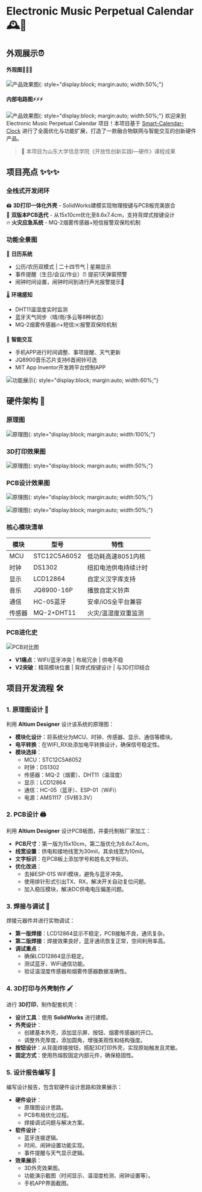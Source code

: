 # Electronic Music Perpetual Calendar 🕰️📅
## 外观展示⏰
#### 外观图🚀🚀🚀
![产品效果图](report_images/wps_doc_11.png){: style="display:block; margin:auto; width:50%;"}
#### 内部电路图⚡️⚡️⚡️
![产品效果图](report_images/wps_doc_12.png){: style="display:block; margin:auto; width:50%;"}
欢迎来到 Electronic Music Perpetual Calendar 项目！本项目基于 [Smart-Calendar-Clock](https://github.com/genglinWang/Smart-Calendar-Clock) 进行了全面优化与功能扩展，打造了一款融合物联网与智能交互的创新硬件产品。

> 📜 本项目为山东大学信息学院《开放性创新实践Ⅰ—硬件》课程成果

## 项目亮点 ✨✨✨

### 全栈式开发闭环
🖨️ **3D打印一体化外壳** - SolidWorks建模实现物理按键与PCB板完美嵌合  
🔩 **双版本PCB迭代** - 从15x10cm优化至8.6x7.4cm，支持背焊式按键设计  
🔥 **火灾应急系统** - MQ-2烟雾传感器+短信报警双保险机制  

### 功能全景图
📅 **日历系统**  
- 公历/农历双模式 | 二十四节气 | 星期显示 
- 事件提醒（生日/会议/作业）⏰ 提前1天弹窗预警  
- 闹钟时间设置，闹钟时间到进行声光报警提示🚨

🌡️ **环境感知**  
- DHT11温湿度实时监测  
- 蓝牙天气同步（晴/雨/多云等8种状态）
- MQ-2烟雾传感器🔥+短信✉️报警双保险机制  

🎵 **智能交互**  
- 手机APP进行时间调整、事项提醒、天气更新
- JQ8900音乐芯片支持6首闹铃可选  
- MIT App Inventor开发跨平台控制APP  

![功能展示](report_images/function_show.gif){: style="display:block; margin:auto; width:60%;"}

## 硬件架构 📐
### 原理图
![原理图](report_images/wps_doc_2.png){: style="display:block; margin:auto; width:100%;"}

### 3D打印效果图
![原理图](report_images/wps_doc_9.jpeg){: style="display:block; margin:auto; width:50%;"}

### PCB设计效果图
![原理图](report_images/wps_doc_4.png){: style="display:block; margin:auto; width:50%;"}

![原理图](report_images/wps_doc_5.png){: style="display:block; margin:auto; width:50%;"}
### 核心模块清单
| 模块 | 型号 | 特性 |
|------|------|------|
| MCU | STC12C5A6052 | 低功耗高速8051内核 |
| 时钟 | DS1302 | 纽扣电池供电持续计时 |
| 显示 | LCD12864 | 自定义汉字库支持 |
| 音乐 | JQ8900-16P | 播放自定义铃声 |
| 通信 | HC-05蓝牙 | 安卓/iOS全平台兼容 |
| 传感器 | MQ-2+DHT11 | 火灾/温湿度双重监测 |


### PCB进化史
![PCB对比图](report_images/pcb_compare.png) <!-- 需替换为两版PCB对比图 -->
- **V1痛点**：WIFI/蓝牙冲突 | 布局冗余 | 供电不稳  
- **V2突破**：精简模块位置 | 背焊式按键设计 | 与3D打印结合

## 项目开发流程 🛠️

### 1. 原理图设计 📐
利用 **Altium Designer** 设计该系统的原理图：
- **模块化设计**：将系统分为MCU、时钟、传感器、显示、通信等模块。
- **电平转换**：在WIFI_RX处添加电平转换设计，确保信号稳定性。
- **模块选择**：
  - MCU：STC12C5A6052
  - 时钟：DS1302
  - 传感器：MQ-2（烟雾）、DHT11（温湿度）
  - 显示：LCD12864
  - 通信：HC-05（蓝牙）、ESP-01（WiFi）
  - 电源：AMS1117（5V转3.3V）

### 2. PCB设计 🖨️
利用 **Altium Designer** 设计PCB板图，并委托制板厂家加工：
- **PCB尺寸**：第一版为15x10cm，第二版优化为8.6x7.4cm。
- **线宽设置**：供电和接地线宽为30mil，其余线宽为10mil。
- **文字标识**：在PCB板上添加学号和姓名文字标识。
- **优化改进**：
  - 去掉ESP-01S WiFi模块，避免与蓝牙冲突。
  - 使用排针形式引出TX、RX，解决开关自动复位问题。
  - 加入稳压模块，解决DC供电电压偏差问题。

### 3. 焊接与调试 🔧
焊接元器件并进行实物调试：
- **第一版焊接**：LCD12864显示不稳定，PCB接触不良，通讯复杂。
- **第二版焊接**：焊接效果良好，蓝牙通讯恢复正常，空间利用率高。
- **调试重点**：
  - 确保LCD12864显示稳定。
  - 测试蓝牙、WiFi通信功能。
  - 验证温湿度传感器和烟雾传感器数据准确性。

### 4. 3D打印与外壳制作 🖌️
进行 **3D打印**，制作配套机壳：
- **设计工具**：使用 **SolidWorks** 进行建模。
- **外壳设计**：
  - 创建基本外壳，添加显示屏、按钮、烟雾传感器的开口。
  - 调整外壳厚度，添加圆角，增强美观性和结构强度。
- **按钮设计**：从背面焊接按钮，搭配3D打印外壳，实现原始触发且灵敏。
- **固定方式**：使用热熔胶固定内部元件，确保稳固性。

### 5. 设计报告编写 📄
编写设计报告，包含软硬件设计思路和效果展示：
- **硬件设计**：
  - 原理图设计思路。
  - PCB布局优化过程。
  - 焊接调试问题与解决方案。
- **软件设计**：
  - 蓝牙连接逻辑。
  - 时间、闹钟设置功能实现。
  - 事件提醒与天气显示逻辑。
- **效果展示**：
  - 3D外壳效果图。
  - 功能演示截图（时间显示、温湿度检测、闹钟设置等）。
  - 手机APP界面截图。